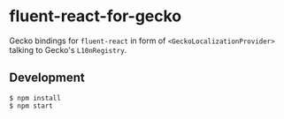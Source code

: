 # fluent-react-for-gecko

Gecko bindings for `fluent-react` in form of `<GeckoLocalizationProvider>`
talking to Gecko's `L10nRegistry`.

## Development

    $ npm install
    $ npm start
